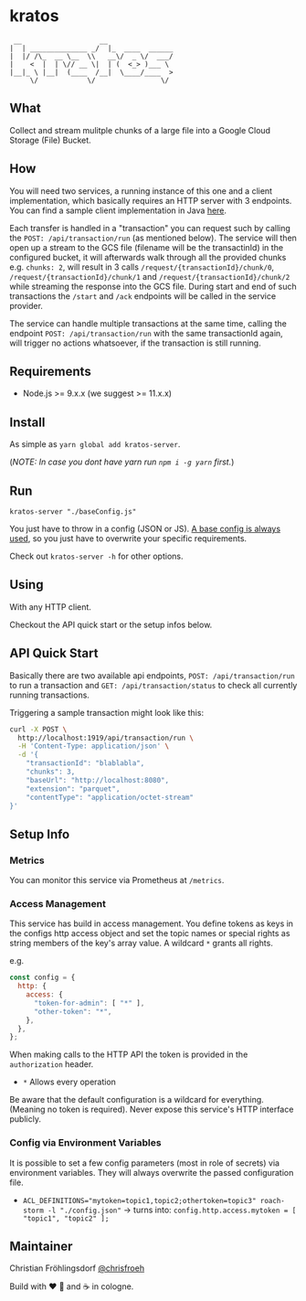 # kratos

```text
 __                   __
|  | ______________ _/  |_  ____  ______
|  |/ /\_  __ \__  \\   __\/  _ \/  ___/
|    <  |  | \// __ \|  | (  <_> )___ \
|__|_ \ |__|  (____  /__|  \____/____  >
     \/            \/                \/
```

## What

Collect and stream mulitple chunks of a large file into a Google Cloud Storage (File) Bucket.

## How

You will need two services, a running instance of this one and a client implementation, which basically requires an HTTP server with 3 endpoints.
You can find a sample client implementation in Java [here](https://github.com/cloudworkz/kratos-pendant).

Each transfer is handled in a "transaction" you can request such by calling the `POST: /api/transaction/run` (as mentioned below).
The service will then open up a stream to the GCS file (filename will be the transactinId) in the configured bucket, it will afterwards
walk through all the provided chunks e.g. `chunks: 2`, will result in 3 calls `/request/{transactionId}/chunk/0`, `/request/{transactionId}/chunk/1`
and `/request/{transactionId}/chunk/2` while streaming the response into the GCS file. During start and end of such transactions the `/start` and `/ack`
endpoints will be called in the service provider.

The service can handle multiple transactions at the same time, calling the endpoint `POST: /api/transaction/run` with the same transactionId again, will trigger no actions whatsoever, if the transaction is still running.

## Requirements

* Node.js >= 9.x.x (we suggest >= 11.x.x)

## Install

As simple as `yarn global add kratos-server`.

(_NOTE: In case you dont have yarn run `npm i -g yarn` first._)

## Run

`kratos-server "./baseConfig.js"`

You just have to throw in a config (JSON or JS).
[A base config is always used](bin/baseConfig.js), so you just have to overwrite
your specific requirements.

Check out `kratos-server -h` for other options.

## Using

With any HTTP client.

Checkout the API quick start or the setup infos below.

## API Quick Start

Basically there are two available api endpoints, `POST: /api/transaction/run` to run a transaction
and `GET: /api/transaction/status` to check all currently running transactions.

Triggering a sample transaction might look like this:

```bash
curl -X POST \
  http://localhost:1919/api/transaction/run \
  -H 'Content-Type: application/json' \
  -d '{
	"transactionId": "blablabla",
	"chunks": 3,
	"baseUrl": "http://localhost:8080",
	"extension": "parquet",
	"contentType": "application/octet-stream"
}'
```

## Setup Info

### Metrics

You can monitor this service via Prometheus at `/metrics`.

### Access Management

This service has build in access management.
You define tokens as keys in the configs http access object and set the topic names or special rights as string members of the key's array value.
A wildcard `*` grants all rights.

e.g.

```javascript
const config = {
  http: {
    access: {
      "token-for-admin": [ "*" ],
      "other-token": "*",
    },
  },
};
```

When making calls to the HTTP API the token is provided in the `authorization` header.

* `*` Allows every operation

Be aware that the default configuration is a wildcard for everything. (Meaning no token is required).
Never expose this service's HTTP interface publicly.

### Config via Environment Variables

It is possible to set a few config parameters (most in role of secrets) via environment variables. They will always overwrite the passed configuration file.

* `ACL_DEFINITIONS="mytoken=topic1,topic2;othertoken=topic3" roach-storm -l "./config.json"` -> turns into: `config.http.access.mytoken = [ "topic1", "topic2" ];`

## Maintainer

Christian Fröhlingsdorf [@chrisfroeh](https://twitter.com/chrisfroeh)

Build with :heart: :pizza: and :coffee: in cologne.
